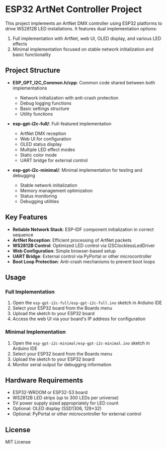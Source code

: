 # ESP32 ArtNet Controller Project

This project implements an ArtNet DMX controller using ESP32 platforms to drive WS2812B LED installations. It features dual implementation options:

1. Full implementation with ArtNet, web UI, OLED display, and various LED effects
2. Minimal implementation focused on stable network initialization and basic functionality

## Project Structure

- **ESP_GPT_I2C_Common.h/cpp**: Common code shared between both implementations
  - Network initialization with anti-crash protection
  - Debug logging functions
  - Basic settings structure
  - Utility functions

- **esp-gpt-i2c-full/**: Full-featured implementation
  - ArtNet DMX reception
  - Web UI for configuration
  - OLED status display
  - Multiple LED effect modes
  - Static color mode
  - UART bridge for external control

- **esp-gpt-i2c-minimal/**: Minimal implementation for testing and debugging
  - Stable network initialization
  - Memory management optimization
  - Status monitoring
  - Debugging utilities

## Key Features

- **Reliable Network Stack**: ESP-IDF component initialization in correct sequence
- **ArtNet Reception**: Efficient processing of ArtNet packets
- **WS2812B Control**: Optimized LED control via I2SClocklessLedDriver
- **Web Configuration**: Simple browser-based setup
- **UART Bridge**: External control via PyPortal or other microcontroller
- **Boot Loop Protection**: Anti-crash mechanisms to prevent boot loops

## Usage

### Full Implementation
1. Open the `esp-gpt-i2c-full/esp-gpt-i2c-full.ino` sketch in Arduino IDE
2. Select your ESP32 board from the Boards menu
3. Upload the sketch to your ESP32 board
4. Access the web UI via your board's IP address for configuration

### Minimal Implementation
1. Open the `esp-gpt-i2c-minimal/esp-gpt-i2c-minimal.ino` sketch in Arduino IDE
2. Select your ESP32 board from the Boards menu
3. Upload the sketch to your ESP32 board
4. Monitor serial output for debugging information

## Hardware Requirements

- ESP32-WROOM or ESP32-S3 board
- WS2812B LED strips (up to 300 LEDs per universe)
- 5V power supply sized appropriately for LED count
- Optional: OLED display (SSD1306, 128×32)
- Optional: PyPortal or other microcontroller for external control

## License

MIT License
